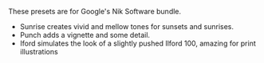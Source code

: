 These presets are for Google's Nik Software bundle.

- Sunrise creates vivid and mellow tones for sunsets and sunrises.
- Punch adds a vignette and some detail.
- Iford simulates the look of a slightly pushed Ilford 100, amazing for print illustrations
